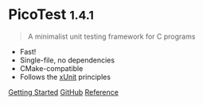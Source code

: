 # PicoTest <small>1.4.1</small>

> A minimalist unit testing framework for C programs

- Fast!
- Single-file, no dependencies
- CMake-compatible
- Follows the [xUnit](https://en.wikipedia.org/wiki/XUnit) principles

[Getting Started](#installation)
[GitHub](https://github.com/fredericbonnet/picotest)
[Reference](reference ":ignore :target=_self")

<!-- ![color](<radial-gradient(#D7C3C2,#636E5E)>) -->
<!-- ![color](<radial-gradient(#e8ffb3,#b3e3ff)>) -->
